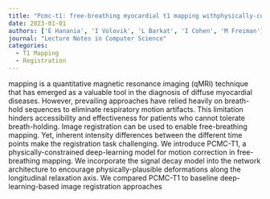 ```yaml
---
title: "Pcmc-t1: free-breathing myocardial t1 mapping withphysically-constrained motion correction"
date: 2023-01-01
authors: ['E Hanania', 'I Volovik', 'L Barkat', 'I Cohen', 'M Freiman']
journal: "Lecture Notes in Computer Science"
categories:
  - T1 Mapping
  - Registration
---
```

 mapping is a quantitative magnetic resonance imaging (qMRI) technique that has emerged as a valuable tool in the diagnosis of diffuse myocardial diseases. However, prevailing approaches have relied heavily on breath-hold sequences to eliminate respiratory motion artifacts. This limitation hinders accessibility and effectiveness for patients who cannot tolerate breath-holding. Image registration can be used to enable free-breathing  mapping. Yet, inherent intensity differences between the different time points make the registration task challenging. We introduce PCMC-T1, a physically-constrained deep-learning model for motion correction in free-breathing  mapping. We incorporate the signal decay model into the network architecture to encourage physically-plausible deformations along the longitudinal relaxation axis. We compared PCMC-T1 to baseline deep-learning-based image registration approaches
        